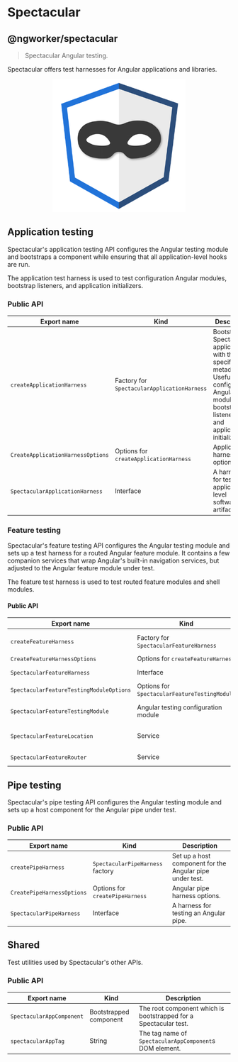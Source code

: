 # Spectacular

## @ngworker/spectacular

> Spectacular Angular testing.

Spectacular offers test harnesses for Angular applications and libraries.

<p align="center">
 <img width="300" height="300" src="./assets/logo.png">
</p>

## Application testing

Spectacular's application testing API configures the Angular testing module and
bootstraps a component while ensuring that all application-level hooks are run.

The application test harness is used to test configuration Angular modules,
bootstrap listeners, and application initializers.

### Public API

| Export name                       | Kind                                        | Description                                                                                                                                                       |
| --------------------------------- | ------------------------------------------- | ----------------------------------------------------------------------------------------------------------------------------------------------------------------- |
| `createApplicationHarness`        | Factory for `SpectacularApplicationHarness` | Bootstrap a Spectacular application with the specified metadata. Useful to test configuration Angular modules, bootstrap listeners, and application initializers. |
| `CreateApplicationHarnessOptions` | Options for `createApplicationHarness`      | Application harness options.                                                                                                                                      |
| `SpectacularApplicationHarness`   | Interface                                   | A harness for testing application-level software artifacts.                                                                                                       |

### Feature testing

Spectacular's feature testing API configures the Angular testing module and sets
up a test harness for a routed Angular feature module. It contains a few
companion services that wrap Angular's built-in navigation services, but
adjusted to the Angular feature module under test.

The feature test harness is used to test routed feature modules and shell
modules.

#### Public API

| Export name                              | Kind                                          | Description                                                                                                                 |
| ---------------------------------------- | --------------------------------------------- | --------------------------------------------------------------------------------------------------------------------------- |
| `createFeatureHarness`                   | Factory for `SpectacularFeatureHarness`       | Configure `SpectacularFeatureTestingModule`, bootstrap `SpectacularAppComponent` and navigate to the default feature route. |
| `CreateFeatureHarnessOptions`            | Options for `createFeatureHarness`            | Feature harness options.                                                                                                    |
| `SpectacularFeatureHarness`              | Interface                                     | A harness for testing an Angular feature module.                                                                            |
| `SpectacularFeatureTestingModuleOptions` | Options for `SpectacularFeatureTestingModule` | Feature testing options for `SpectacularFeatureTestingModule.withFeature`.                                                  |
| `SpectacularFeatureTestingModule`        | Angular testing configuration module          | Configure the `RouterTestingModule` and provide Spectactular services for testing feature modules.                          |
| `SpectacularFeatureLocation`             | Service                                       | A subset of Angular's `Location` service adjusted to the Angular feature module under test.                                 |
| `SpectacularFeatureRouter`               | Service                                       | A subset of Angular's `Router` service adjusted to the Angular feature module under test.                                   |

## Pipe testing

Spectacular's pipe testing API configures the Angular testing module and sets up
a host component for the Angular pipe under test.

### Public API

| Export name                | Kind                             | Description                                              |
| -------------------------- | -------------------------------- | -------------------------------------------------------- |
| `createPipeHarness`        | `SpectacularPipeHarness` factory | Set up a host component for the Angular pipe under test. |
| `CreatePipeHarnessOptions` | Options for `createPipeHarness`  | Angular pipe harness options.                            |
| `SpectacularPipeHarness`   | Interface                        | A harness for testing an Angular pipe.                   |

## Shared

Test utilities used by Spectacular's other APIs.

### Public API

| Export name               | Kind                   | Description                                                      |
| ------------------------- | ---------------------- | ---------------------------------------------------------------- |
| `SpectacularAppComponent` | Bootstrapped component | The root component which is bootstrapped for a Spectacular test. |
| `spectacularAppTag`       | String                 | The tag name of `SpectacularAppComponent`s DOM element.          |
